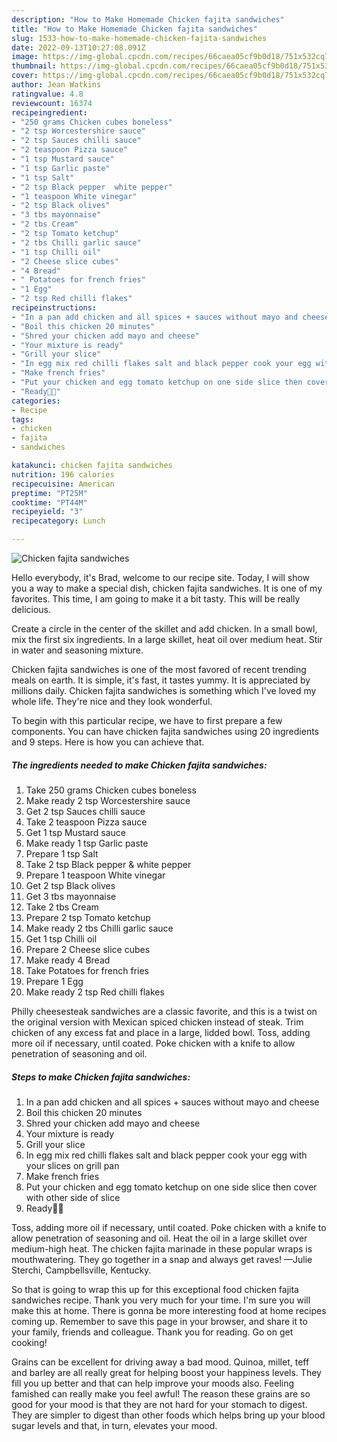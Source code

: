 ```yaml
---
description: "How to Make Homemade Chicken fajita sandwiches"
title: "How to Make Homemade Chicken fajita sandwiches"
slug: 1533-how-to-make-homemade-chicken-fajita-sandwiches
date: 2022-09-13T10:27:08.091Z
image: https://img-global.cpcdn.com/recipes/66caea05cf9b0d18/751x532cq70/chicken-fajita-sandwiches-recipe-main-photo.jpg
thumbnail: https://img-global.cpcdn.com/recipes/66caea05cf9b0d18/751x532cq70/chicken-fajita-sandwiches-recipe-main-photo.jpg
cover: https://img-global.cpcdn.com/recipes/66caea05cf9b0d18/751x532cq70/chicken-fajita-sandwiches-recipe-main-photo.jpg
author: Jean Watkins
ratingvalue: 4.8
reviewcount: 16374
recipeingredient:
- "250 grams Chicken cubes boneless"
- "2 tsp Worcestershire sauce"
- "2 tsp Sauces chilli sauce"
- "2 teaspoon Pizza sauce"
- "1 tsp Mustard sauce"
- "1 tsp Garlic paste"
- "1 tsp Salt"
- "2 tsp Black pepper  white pepper"
- "1 teaspoon White vinegar"
- "2 tsp Black olives"
- "3 tbs mayonnaise"
- "2 tbs Cream"
- "2 tsp Tomato ketchup"
- "2 tbs Chilli garlic sauce"
- "1 tsp Chilli oil"
- "2 Cheese slice cubes"
- "4 Bread"
- " Potatoes for french fries"
- "1 Egg"
- "2 tsp Red chilli flakes"
recipeinstructions:
- "In a pan add chicken and all spices + sauces without mayo and cheese"
- "Boil this chicken 20 minutes"
- "Shred your chicken add mayo and cheese"
- "Your mixture is ready"
- "Grill your slice"
- "In egg mix red chilli flakes salt and black pepper cook your egg with your slices on grill pan"
- "Make french fries"
- "Put your chicken and egg tomato ketchup on one side slice then cover with other side of slice"
- "Ready🤭💝"
categories:
- Recipe
tags:
- chicken
- fajita
- sandwiches

katakunci: chicken fajita sandwiches 
nutrition: 196 calories
recipecuisine: American
preptime: "PT25M"
cooktime: "PT44M"
recipeyield: "3"
recipecategory: Lunch

---
```



![Chicken fajita sandwiches](https://img-global.cpcdn.com/recipes/66caea05cf9b0d18/751x532cq70/chicken-fajita-sandwiches-recipe-main-photo.jpg)

Hello everybody, it's Brad, welcome to our recipe site. Today, I will show you a way to make a special dish, chicken fajita sandwiches. It is one of my favorites. This time, I am going to make it a bit tasty. This will be really delicious.

Create a circle in the center of the skillet and add chicken. In a small bowl, mix the first six ingredients. In a large skillet, heat oil over medium heat. Stir in water and seasoning mixture.

Chicken fajita sandwiches is one of the most favored of recent trending meals on earth. It is simple, it's fast, it tastes yummy. It is appreciated by millions daily. Chicken fajita sandwiches is something which I've loved my whole life. They're nice and they look wonderful.


To begin with this particular recipe, we have to first prepare a few components. You can have chicken fajita sandwiches using 20 ingredients and 9 steps. Here is how you can achieve that.

<!--inarticleads1-->

##### The ingredients needed to make Chicken fajita sandwiches:

1. Take 250 grams Chicken cubes boneless
1. Make ready 2 tsp Worcestershire sauce
1. Get 2 tsp Sauces chilli sauce
1. Take 2 teaspoon Pizza sauce
1. Get 1 tsp Mustard sauce
1. Make ready 1 tsp Garlic paste
1. Prepare 1 tsp Salt
1. Take 2 tsp Black pepper &amp; white pepper
1. Prepare 1 teaspoon White vinegar
1. Get 2 tsp Black olives
1. Get 3 tbs mayonnaise
1. Take 2 tbs Cream
1. Prepare 2 tsp Tomato ketchup
1. Make ready 2 tbs Chilli garlic sauce
1. Get 1 tsp Chilli oil
1. Prepare 2 Cheese slice cubes
1. Make ready 4 Bread
1. Take  Potatoes for french fries
1. Prepare 1 Egg
1. Make ready 2 tsp Red chilli flakes


Philly cheesesteak sandwiches are a classic favorite, and this is a twist on the original version with Mexican spiced chicken instead of steak. Trim chicken of any excess fat and place in a large, lidded bowl. Toss, adding more oil if necessary, until coated. Poke chicken with a knife to allow penetration of seasoning and oil. 

<!--inarticleads2-->

##### Steps to make Chicken fajita sandwiches:

1. In a pan add chicken and all spices + sauces without mayo and cheese
1. Boil this chicken 20 minutes
1. Shred your chicken add mayo and cheese
1. Your mixture is ready
1. Grill your slice
1. In egg mix red chilli flakes salt and black pepper cook your egg with your slices on grill pan
1. Make french fries
1. Put your chicken and egg tomato ketchup on one side slice then cover with other side of slice
1. Ready🤭💝


Toss, adding more oil if necessary, until coated. Poke chicken with a knife to allow penetration of seasoning and oil. Heat the oil in a large skillet over medium-high heat. The chicken fajita marinade in these popular wraps is mouthwatering. They go together in a snap and always get raves! —Julie Sterchi, Campbellsville, Kentucky. 

So that is going to wrap this up for this exceptional food chicken fajita sandwiches recipe. Thank you very much for your time. I'm sure you will make this at home. There is gonna be more interesting food at home recipes coming up. Remember to save this page in your browser, and share it to your family, friends and colleague. Thank you for reading. Go on get cooking!

Grains can be excellent for driving away a bad mood. Quinoa, millet, teff and barley are all really great for helping boost your happiness levels. They fill you up better and that can help improve your moods also. Feeling famished can really make you feel awful! The reason these grains are so good for your mood is that they are not hard for your stomach to digest. They are simpler to digest than other foods which helps bring up your blood sugar levels and that, in turn, elevates your mood.
